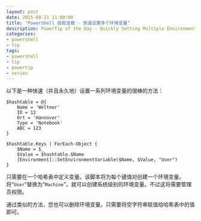 ```yaml
---
layout: post
date: 2015-08-21 11:00:00
title: "PowerShell 技能连载 - 快速设置多个环境变量"
description: PowerTip of the Day - Quickly Setting Multiple Environment Variables
categories:
- powershell
- tip
tags:
- powershell
- tip
- powertip
- series
---
```

以下是一种快速（并且永久地）设置一系列环境变量的很棒的方法：

    $hashtable = @{
        Name = 'Weltner'
        ID = 12
        Ort = 'Hannover'
        Type = 'Notebook'
        ABC = 123
    }
    
    $hashtable.Keys | ForEach-Object {
        $Name = $_
        $Value = $hashtable.$Name
        [Environment]::SetEnvironmentVariable($Name, $Value, "User")
    }

只需要在一个哈希表中定义变量。该脚本将为每个键值对创建一个环境变量。将“`User`”替换为“`Machine`”，就可以创建系统级别的环境变量。不过这将需要管理员权限。

通过类似的方法，您也可以删除环境变量。只需要将空字符串赋值给哈希表中的值即可。

<!--本文国际来源：[Quickly Setting Multiple Environment Variables](http://community.idera.com/powershell/powertips/b/tips/posts/quickly-setting-multiple-environment-variables)-->
